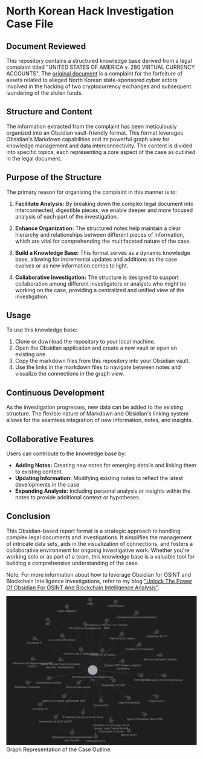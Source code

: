 # North Korean Hack Investigation Case File

## Document Reviewed

This repository contains a structured knowledge base derived from a legal complaint titled "UNITED STATES OF AMERICA v. 280 VIRTUAL CURRENCY ACCOUNTS". The [original document](https://www.justice.gov/usao-dc/press-release/file/1310411/download) is a complaint for the forfeiture of assets related to alleged North Korean state-sponsored cyber actors involved in the hacking of two cryptocurrency exchanges and subsequent laundering of the stolen funds.

## Structure and Content

The information extracted from the complaint has been meticulously organized into an Obsidian vault-friendly format. This format leverages Obsidian's Markdown capabilities and its powerful graph view for knowledge management and data interconnectivity. The content is divided into specific topics, each representing a core aspect of the case as outlined in the legal document.

## Purpose of the Structure

The primary reason for organizing the complaint in this manner is to:

1. **Facilitate Analysis:** By breaking down the complex legal document into interconnected, digestible pieces, we enable deeper and more focused analysis of each part of the investigation.

2. **Enhance Organization:** The structured notes help maintain a clear hierarchy and relationships between different pieces of information, which are vital for comprehending the multifaceted nature of the case.

3. **Build a Knowledge Base:** This format serves as a dynamic knowledge base, allowing for incremental updates and additions as the case evolves or as new information comes to light.

4. **Collaborative Investigation:** The structure is designed to support collaboration among different investigators or analysts who might be working on the case, providing a centralized and unified view of the investigation.

## Usage

To use this knowledge base:

1. Clone or download the repository to your local machine.
2. Open the Obsidian application and create a new vault or open an existing one.
3. Copy the markdown files from this repository into your Obsidian vault.
4. Use the links in the markdown files to navigate between notes and visualize the connections in the graph view.

## Continuous Development

As the investigation progresses, new data can be added to the existing structure. The flexible nature of Markdown and Obsidian's linking system allows for the seamless integration of new information, notes, and insights.

## Collaborative Features

Users can contribute to the knowledge base by:

- **Adding Notes:** Creating new notes for emerging details and linking them to existing content.
- **Updating Information:** Modifying existing notes to reflect the latest developments in the case.
- **Expanding Analysis:** Including personal analysis or insights within the notes to provide additional context or hypotheses.

## Conclusion

This Obsidian-based report format is a strategic approach to handling complex legal documents and investigations. It simplifies the management of intricate data sets, aids in the visualization of connections, and fosters a collaborative environment for ongoing investigative work. Whether you're working solo or as part of a team, this knowledge base is a valuable tool for building a comprehensive understanding of the case.

Note: For more information about how to leverage Obsidian for OSINT and Blockchain Intelligence Investigations, refer to my blog ["Unlock The Power Of Obsidian For OSINT And Blockchain Intelligence Analysis"](https://medium.com/p/a69e526e2638).

![Graph representation of the outline](https://github.com/nemo-nesciam/Hack-Investigation-Case-File/blob/main/assets/US%20v.%20280%20Virtual%20Currency%20Accounts.png) Graph Representation of the Case Outline.
